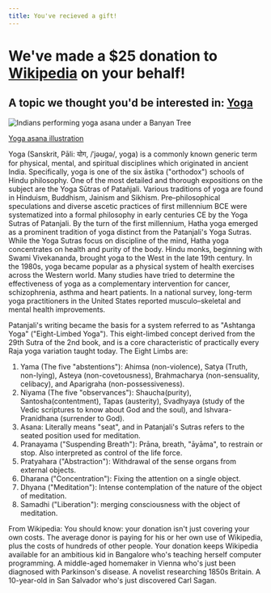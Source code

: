 ```yaml
---
title: You've recieved a gift!
---
```


# We've made a $25 donation to [Wikipedia](http://wikipedia.org) on your behalf!

## A topic we thought you'd be interested in: [Yoga](http://en.wikipedia.org/wiki/Yoga)

![Indians performing yoga asana under a Banyan Tree](http://upload.wikimedia.org/wikipedia/commons/thumb/9/94/Banyans_Yogis.jpeg/640px-Banyans_Yogis.jpeg "Indians performing yoga asana under a Banyan Tree")

[Yoga asana illustration](http://en.wikipedia.org/wiki/File:Banyans_Yogis.jpeg)

Yoga (Sanskrit, Pāli: योग, /ˈjəʊɡə/, yoga) is a commonly known generic term for physical, mental, and spiritual disciplines which originated in ancient India. Specifically, yoga is one of the six āstika ("orthodox") schools of Hindu philosophy. One of the most detailed and thorough expositions on the subject are the Yoga Sūtras of Patañjali. Various traditions of yoga are found in Hinduism, Buddhism, Jainism and Sikhism.
Pre–philosophical speculations and diverse ascetic practices of first millennium BCE were systematized into a formal philosophy in early centuries CE by the Yoga Sutras of Patanjali. By the turn of the first millennium, Hatha yoga emerged as a prominent tradition of yoga distinct from the Patanjali's Yoga Sutras. While the Yoga Sutras focus on discipline of the mind, Hatha yoga concentrates on health and purity of the body.
Hindu monks, beginning with Swami Vivekananda, brought yoga to the West in the late 19th century. In the 1980s, yoga became popular as a physical system of health exercises across the Western world. Many studies have tried to determine the effectiveness of yoga as a complementary intervention for cancer, schizophrenia, asthma and heart patients. In a national survey, long-term yoga practitioners in the United States reported musculo–skeletal and mental health improvements.

Patanjali's writing became the basis for a system referred to as "Ashtanga Yoga" ("Eight-Limbed Yoga"). This eight-limbed concept derived from the 29th Sutra of the 2nd book, and is a core characteristic of practically every Raja yoga variation taught today.
The Eight Limbs are:
1. Yama (The five "abstentions"): Ahimsa (non-violence), Satya (Truth, non-lying), Asteya (non-covetousness), Brahmacharya (non-sensuality, celibacy), and Aparigraha (non-possessiveness).
2. Niyama (The five "observances"): Shaucha(purity), Santosha(contentment), Tapas (austerity), Svadhyaya (study of the Vedic scriptures to know about God and the soul), and Ishvara-Pranidhana (surrender to God).
3. Asana: Literally means "seat", and in Patanjali's Sutras refers to the seated position used for meditation.
4. Pranayama ("Suspending Breath"): Prāna, breath, "āyāma", to restrain or stop. Also interpreted as control of the life force.
5. Pratyahara ("Abstraction"): Withdrawal of the sense organs from external objects.
6. Dharana ("Concentration"): Fixing the attention on a single object.
7. Dhyana ("Meditation"): Intense contemplation of the nature of the object of meditation.
8. Samadhi ("Liberation"): merging consciousness with the object of meditation.

From Wikipedia:
You should know: your donation isn't just covering your own costs. The average donor is paying for his or her own use of Wikipedia, plus the costs of hundreds of other people. Your donation keeps Wikipedia available for an ambitious kid in Bangalore who's teaching herself computer programming. A middle-aged homemaker in Vienna who's just been diagnosed with Parkinson's disease. A novelist researching 1850s Britain. A 10-year-old in San Salvador who's just discovered Carl Sagan.
